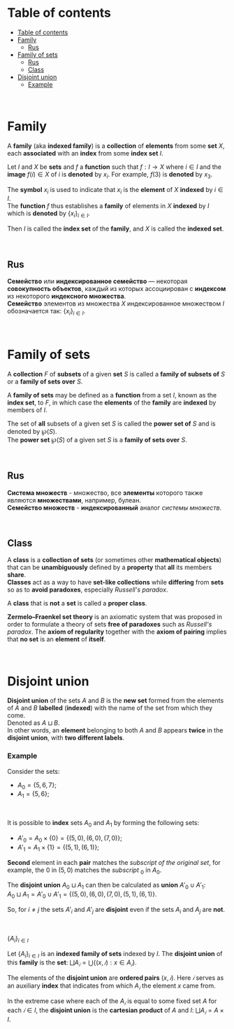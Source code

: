# Table of contents
- [Table of contents](#table-of-contents)
- [Family](#family)
  - [Rus](#rus)
- [Family of sets](#family-of-sets)
  - [Rus](#rus-1)
  - [Class](#class)
- [Disjoint union](#disjoint-union)
    - [Example](#example)

<br>

# Family
A **family** (aka **indexed family**) is a **collection** of **elements** from some **set** $`X`$, each **associated** with an **index** from some **index set** $`I`$.<br>

Let $`I`$ and $`X`$ be **sets** and $`f`$ a **function** such that $`f: I \longrightarrow X`$ where $`i \in I`$ and the **image** $`f(i) \in X`$ of $`i`$ is **denoted** by $`x_{i}`$. For example, $`f(3)`$ is **denoted** by $`x_{3}`$.<br>

The **symbol** $`x_{i}`$ is used to indicate that $`x_{i}`$ is the **element** of $`X`$ **indexed** by $`i\in I`$.<br>
The **function** $`f`$ thus establishes a **family** of elements in $`X`$ **indexed** by $`I`$ which is **denoted** by $`\{x_{i}\}_{i\in I}`$.<br>

Then $`I`$ is called the **index set** of the **family**, and $`X`$ is called the **indexed set**.<br>

<br>

## Rus
**Семейство** или **индексированное семейство** — некоторая **совокупность объектов**, каждый из которых ассоциирован с **индексом** из некоторого **индексного множества**.<br>
**Cемейство** элементов из множества $`X`$ индексированное множеством $`I`$ обозначается так: $`\{x_{i}\}_{i\in I}`$.<br>

<br>

# Family of sets
A **collection** $`F`$ of **subsets** of a given **set** $`S`$ is called a **family of subsets of** $`S`$ or a **family of sets over** $`S`$.<br>

A **family of sets** may be defined as a **function** from a set $`I`$, known as the **index set**, to $`F`$, in which case the **elements** of the **family** are **indexed** by members of $`I`$.<br>

The set of **all** subsets of a given set $`S`$ is called the **power set of** $`S`$ and is denoted by $`\wp (S)`$.<br>
The **power set** $`\wp (S)`$ of a given set $`S`$ is a **family of sets over** $`S`$.<br>

<br>

## Rus
**Система множеств** - множество, все **элементы** которого также являются **множествами**, например, булеан.<br>
**Семейство множеств** - **индексированный** аналог *системы множеств*.<br>

<br>

## Class
A **class** is a **collection of sets** (or sometimes other **mathematical objects**) that can be **unambiguously** defined by a **property** that **all** its members **share**.<br>
**Classes** act as a way to have **set-like collections** while **differing** from **sets** so as to **avoid paradoxes**, especially *Russell's paradox*.<br>

A **class** that is **not** a **set** is called a **proper class**.<br>

**Zermelo–Fraenkel set theory** is an axiomatic system that was proposed in order to formulate a theory of sets **free of paradoxes** such as *Russell's paradox*. The **axiom of regularity** together with the **axiom of pairing** implies that **no set** is an **element** of **itself**.<br>

<br>

# Disjoint union
**Disjoint union** of the sets $`A`$ and $`B`$ is the **new set** formed from the elements of $`A`$ and $`B`$ **labelled** (**indexed**) with the name of the set from which they come.<br>
Denoted as $`A ⊔ B`$.<br>
In other words, an **element** belonging to both $`A`$ and $`B`$ appears **twice** in the **disjoint union**, with **two different labels**.<br>

### Example
Consider the sets:
- $`A_{0} = \{5,6,7\}`$;
- $`A_{1} = \{5,6\}`$;

<br>

It is possible to **index** sets $`A_{0}`$ and $`A_{1}`$ by forming the following sets:
- $`A'_{0} = A_{0} \times \{0\} = \{(5,0), (6,0), (7,0)\}`$;
- $`A'_{1} = A_{1} \times \{1\} = \{(5,1), (6,1)\}`$;

**Second** element in each **pair** matches the *subscript of the original set*, for example, the $`0`$ in $`(5,0)`$ matches the *subscript* $`_{0}`$ in $`A_{0}`$.<br>

The **disjoint union** $`A_{0} ⊔ A_{1}`$ can then be calculated as **union** $`A'_{0} ∪ A'_{1}`$:<br>
$`A_{0} ⊔ A_{1} = A'_{0} ∪ A'_{1} = \{(5,0), (6,0), (7,0), (5,1), (6,1)\}`$.<br>

So, for $`i≠j`$ the sets $`A'_{i}`$ and $`A'_{j}`$ are **disjoint** even if the sets $`A_{i}`$ and $`A_{j}`$ are **not**.<br>

<br>

$`\{A_{i}\}_{i\in I}`$

Let $`\{A_{i}\}_{i\in I}`$ is an **indexed family of sets** indexed by $`I`$. The **disjoint union** of this **family** is the **set**: $`⨆A_{𝑖} = ⋃\{(x,𝑖): x ∈ A_{𝑖}\}`$.<br>

The elements of the **disjoint union** are **ordered pairs** $`(x,𝑖)`$. Here $`𝑖`$ serves as an auxiliary **index** that indicates from which $`A_{𝑖}`$ the element $`x`$ came from.<br>

In the extreme case where each of the $`A_{𝑖}`$ is equal to some fixed set $`A`$ for each $`𝑖 ∈ I`$, the **disjoint union** is the **cartesian product** of $`A`$ and $`I`$: $`⨆A_{𝑖} = A \times I`$.<br>
